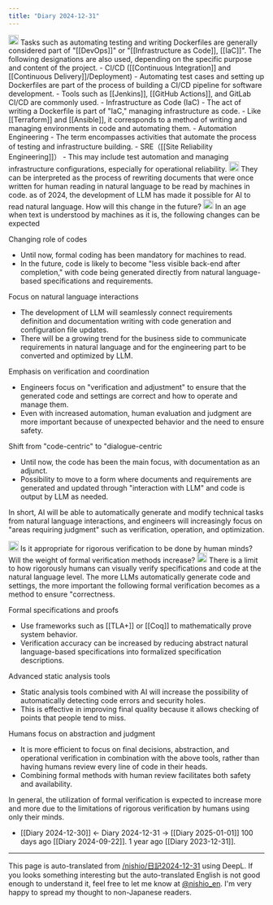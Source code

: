 ```yaml
---
title: "Diary 2024-12-31"
---
```



<img src='https://scrapbox.io/api/pages/nishio-en/o1 Pro/icon' alt='o1 Pro.icon' height="19.5"/>
Tasks such as automating testing and writing Dockerfiles are generally considered part of "[[DevOps]]" or "[[Infrastructure as Code]], [[IaC]]". The following designations are also used, depending on the specific purpose and content of the project.
- CI/CD ([[Continuous Integration]] and [[Continuous Delivery]]/Deployment)
    - Automating test cases and setting up Dockerfiles are part of the process of building a CI/CD pipeline for software development.
    - Tools such as [[Jenkins]], [[GitHub Actions]], and GitLab CI/CD are commonly used.
- Infrastructure as Code (IaC)
    - The act of writing a Dockerfile is part of "IaC," managing infrastructure as code.
    - Like [[Terraform]] and [[Ansible]], it corresponds to a method of writing and managing environments in code and automating them.
- Automation Engineering
    - The term encompasses activities that automate the process of testing and infrastructure building.
- SRE（[[Site Reliability Engineering]]）
    - This may include test automation and managing infrastructure configurations, especially for operational reliability.

<img src='https://scrapbox.io/api/pages/nishio-en/nishio/icon' alt='nishio.icon' height="19.5"/>
They can be interpreted as the process of rewriting documents that were once written for human reading in natural language to be read by machines in code. as of 2024, the development of LLM has made it possible for AI to read natural language. How will this change in the future?

<img src='https://scrapbox.io/api/pages/nishio-en/o1 Pro/icon' alt='o1 Pro.icon' height="19.5"/>
In an age when text is understood by machines as it is, the following changes can be expected

Changing role of codes
- Until now, formal coding has been mandatory for machines to read.
- In the future, code is likely to become "less visible back-end after completion," with code being generated directly from natural language-based specifications and requirements.

Focus on natural language interactions
- The development of LLM will seamlessly connect requirements definition and documentation writing with code generation and configuration file updates.
- There will be a growing trend for the business side to communicate requirements in natural language and for the engineering part to be converted and optimized by LLM.

Emphasis on verification and coordination
- Engineers focus on "verification and adjustment" to ensure that the generated code and settings are correct and how to operate and manage them.
- Even with increased automation, human evaluation and judgment are more important because of unexpected behavior and the need to ensure safety.

Shift from "code-centric" to "dialogue-centric
- Until now, the code has been the main focus, with documentation as an adjunct.
- Possibility to move to a form where documents and requirements are generated and updated through "interaction with LLM" and code is output by LLM as needed.

In short, AI will be able to automatically generate and modify technical tasks from natural language interactions, and engineers will increasingly focus on "areas requiring judgment" such as verification, operation, and optimization.

<img src='https://scrapbox.io/api/pages/nishio-en/nishio/icon' alt='nishio.icon' height="19.5"/>
Is it appropriate for rigorous verification to be done by human minds? Will the weight of formal verification methods increase?

<img src='https://scrapbox.io/api/pages/nishio-en/o1 Pro/icon' alt='o1 Pro.icon' height="19.5"/>
There is a limit to how rigorously humans can visually verify specifications and code at the natural language level.
The more LLMs automatically generate code and settings, the more important the following formal verification becomes as a method to ensure "correctness.

Formal specifications and proofs
- Use frameworks such as [[TLA+]] or [[Coq]] to mathematically prove system behavior.
- Verification accuracy can be increased by reducing abstract natural language-based specifications into formalized specification descriptions.

Advanced static analysis tools
- Static analysis tools combined with AI will increase the possibility of automatically detecting code errors and security holes.
- This is effective in improving final quality because it allows checking of points that people tend to miss.

Humans focus on abstraction and judgment
- It is more efficient to focus on final decisions, abstraction, and operational verification in combination with the above tools, rather than having humans review every line of code in their heads.
- Combining formal methods with human review facilitates both safety and availability.

In general, the utilization of formal verification is expected to increase more and more due to the limitations of rigorous verification by humans using only their minds.

- [[Diary 2024-12-30]] ← Diary 2024-12-31 → [[Diary 2025-01-01]]
100 days ago [[Diary 2024-09-22]].
1 year ago [[Diary 2023-12-31]].
---
This page is auto-translated from [/nishio/日記2024-12-31](https://scrapbox.io/nishio/日記2024-12-31) using DeepL. If you looks something interesting but the auto-translated English is not good enough to understand it, feel free to let me know at [@nishio_en](https://twitter.com/nishio_en). I'm very happy to spread my thought to non-Japanese readers.